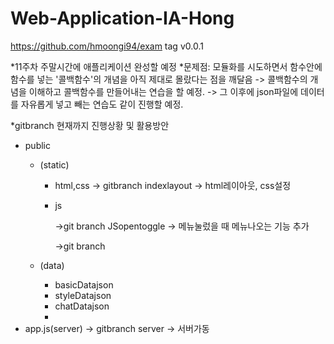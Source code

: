 # Web-Application-IA-Hong

https://github.com/hmoongi94/exam
tag v0.0.1

*11주차 주말시간에 애플리케이션 완성할 예정
*문제점: 모듈화를 시도하면서 함수안에 함수를 넣는 '콜백함수'의 개념을 아직 제대로 몰랐다는 점을 깨달음
-> 콜백함수의 개념을 이해하고 콜백함수를 만들어내는 연습을 할 예정.
-> 그 이후에 json파일에 데이터를 자유롭게 넣고 빼는 연습도 같이 진행할 예정.


*gitbranch 현재까지 진행상황 및 활용방안
- public
    - (static)
        - html,css → gitbranch indexlayout → html레이아웃, css설정
        - js
            
            →git branch JSopentoggle → 메뉴눌렀을 때 메뉴나오는 기능 추가
            
            →git branch
            
    - (data)
        - basicDatajson
        - styleDatajson
        - chatDatajson
        - 
- app.js(server) → gitbranch server → 서버가동
